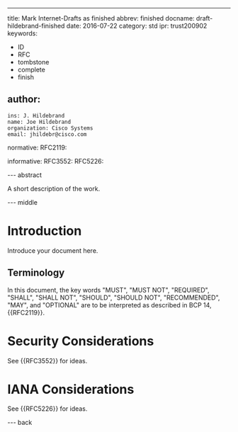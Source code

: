 ---
title: Mark Internet-Drafts as finished
abbrev: finished
docname: draft-hildebrand-finished
date: 2016-07-22
category: std
ipr: trust200902
keywords:
 - ID
 - RFC
 - tombstone
 - complete
 - finish

author:
 -
    ins: J. Hildebrand
    name: Joe Hildebrand
    organization: Cisco Systems
    email: jhildebr@cisco.com

normative:
  RFC2119:

informative:
  RFC3552:
  RFC5226:

--- abstract

A short description of the work.

--- middle

# Introduction

Introduce your document here.

## Terminology

In this document, the key words "MUST", "MUST NOT", "REQUIRED",
"SHALL", "SHALL NOT", "SHOULD", "SHOULD NOT", "RECOMMENDED", "MAY",
and "OPTIONAL" are to be interpreted as described in BCP 14, {{RFC2119}}.

# Security Considerations

See {{RFC3552}} for ideas.

# IANA Considerations

See {{RFC5226}} for ideas.

--- back
